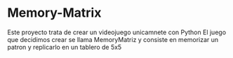 # Memory-Matrix
Este proyecto trata de crear un videojuego unicamnete con Python
El juego que decidimos crear se llama MemoryMatriz y consiste en memorizar un patron y replicarlo en un tablero de 5x5
